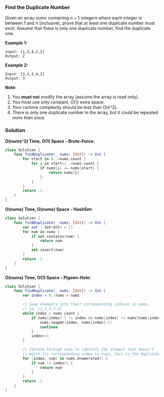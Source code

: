 
### Find the Duplicate Number

Given an array *nums* containing *n* + 1 integers where each integer is between 1 and *n* (inclusive), prove that at least one duplicate number must exist. Assume that there is only one duplicate number, find the duplicate one.

__Example 1:__
```
Input: [1,3,4,2,2]
Output: 2
```
__Example 2:__
```
Input: [3,1,3,4,2]
Output: 3
```

__Note:__
1. You __must not__ modify the array (assume the array is read only).
2. You must use only constant, O(1) extra space.
3. Your runtime complexity should be less than O(n^2).
4. There is only one duplicate number in the array, but it could be repeated more than once.

### Solution
__O(nums^2) Time, O(1) Space - Brute-Force:__
```Swift
class Solution {
    func findDuplicate(_ nums: [Int]) -> Int {
        for start in 0..<nums.count {
            for i in start+1..<nums.count {
                if nums[i] == nums[start] {
                    return nums[i]
                }
            }
        }
        return -1
    }
}
```
__O(nums) Time, O(nums) Space - HashSet:__
```Swift
class Solution {
    func findDuplicate(_ nums: [Int]) -> Int {
        var set : Set<Int> = []
        for num in nums {
            if set.contains(num) {
                return num
            }
            set.insert(num)
        }
        return -1
    }
}
```
__O(nums) Time, O(1) Space - Pigoen-Hole:__
```Swift
class Solution {
    func findDuplicate(_ nums: [Int]) -> Int {
        var index = 0, nums = nums

        // Swap elements into their corresponding indices in nums,
        // ie, [1,2,2,3,4]
        while index < nums.count {
            if nums[index]-1 != index && nums[index] != nums[nums[index]-1] {
                nums.swapAt(index, nums[index]-1)
                continue
            }
            index+=1
        }

        // Iterate through nums to identify the element that doesn't
        // match its corresponding index in nums, this is the duplicate number.
        for (index, num) in nums.enumerated() {
            if num != index+1 {
                return num
            }
        }
        return -1
    }
}
```